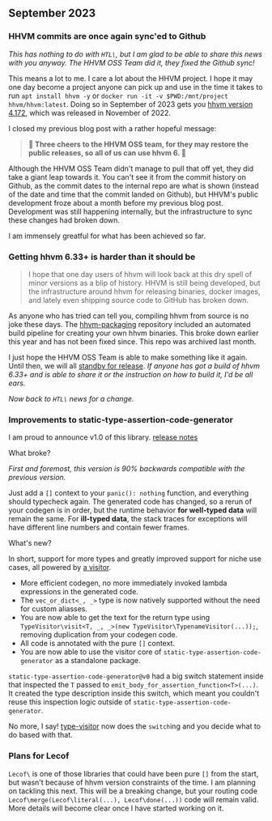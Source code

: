 ## September 2023

### HHVM commits are once again sync'ed to Github

_This has nothing to do with `HTL\`, but I am glad to be able to share this news with you anyway. The HHVM OSS Team did it, they fixed the Github sync!_

This means a lot to me. I care a lot about the HHVM project. I hope it may one day become a project anyone can pick up and use in the time it takes to run `apt install hhvm -y` or `docker run -it -v $PWD:/mnt/project hhvm/hhvm:latest`. Doing so in September of 2023 gets you [hhvm version 4.172](https://hhvm.com/blog/2022/11/02/hhvm-4.172.html), which was released in November of 2022.

I closed my previous blog post with a rather hopeful message:
 > **🌻 Three cheers to the HHVM OSS team, for they may restore the public releases, so all of us can use hhvm 6. 🌻**

Although the HHVM OSS Team didn't manage to pull that off yet, they did take a giant leap towards it. You can't see it from the commit history on Github, as the commit dates to the internal repo are what is shown (instead of the date and time that the commit landed on Github), but HHVM's public development froze about a month before my previous blog post. Development was still happening internally, but the infrastructure to sync these changes had broken down.

I am immensely greatful for what has been achieved so far.

### Getting hhvm 6.33+ is harder than it should be

 > I hope that one day users of hhvm will look back at this dry spell of minor versions as a blip of history. HHVM is still being developed, but the infrastructure around hhvm for releasing binaries, docker images, and lately even shipping source code to GitHub has broken down.

As anyone who has tried can tell you, compiling hhvm from source is no joke these days. The [hhvm-packaging](https://github.com/hhvm/packaging) repository included an automated build pipeline for creating your own hhvm binaries. This broke down earlier this year and has not been fixed since. This repo was archived last month.

I just hope the HHVM OSS Team is able to make something like it again. Until then, we will all [standby for release](https://hhvm.com/blog/2022/11/14/standby-for-release.html). _If anyone has got a build of hhvm 6.33+ and is able to share it or the instruction on how to build it, I'd be all ears._

_Now back to `HTL\` news for a change._

### Improvements to static-type-assertion-code-generator

I am proud to announce v1.0 of this library. [release notes](https://github.com/hershel-theodore-layton/static-type-assertion-code-generator/releases/tag/v1.0.0)

What broke?

_First and foremost, this version is 90% backwards compatible with the previous version._

Just add a `[]` context to your `panic(): nothing` function, and everything should typecheck again. The generated code has changed, so a rerun of your codegen is in order, but the runtime behavior **for well-typed data** will remain the same. For **ill-typed data**, the stack traces for exceptions will have different line numbers and contain fewer frames.

What's new?

In short, support for more types and greatly improved support for niche use cases, all powered by [a visitor](https://github.com/hershel-theodore-layton/static-type-assertion-code-generator/blob/1093d06ee5c42b1225b5a5d840a4eaa1c85491d1/src/DefaultVisitor.hack).

 - More efficient codegen, no more immediately invoked lambda expressions in the generated code.
 - The `vec_or_dict<_, _>` type is now natively supported without the need for custom aliasses.
 - You are now able to get the text for the return type using `TypeVisitor\visit<T, _, _>(new TypeVisitor\TypenameVisitor(...));`, removing duplication from your codegen code.
 - All code is annotated with the pure `[]` context.
 - You are now able to use the visitor core of `static-type-assertion-code-generator` as a standalone package.

`static-type-assertion-code-generator@v0` had a big switch statement inside that inspected the `T` passed to `emit_body_for_assertion_function<T>(...)`. It created the type description inside this switch, which meant you couldn't reuse this inspection logic outside of `static-type-assertion-code-generator`.

No more, I say! [type-visitor](https://github.com/hershel-theodore-layton/type-visitor) now does the `switch`ing and you decide what to do based with that.

### Plans for Lecof

`Lecof\` is one of those libraries that could have been pure `[]` from the start, but wasn't because of hhvm version constraints of the time. I am planning on tackling this next. This will be a breaking change, but your routing code `Lecof\merge(Lecof\literal(...), Lecof\done(...))` code will remain valid. More details will become clear once I have started working on it.
